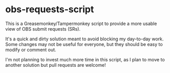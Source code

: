 # obs-requests-script

This is a Greasemonkey/Tampermonkey script to provide a more usable view of OBS submit requests (SRs).

It's a quick and dirty solution meant to avoid blocking my day-to-day work. Some changes may not be useful for everyone, but they should be easy to modify or comment out.

I'm not planning to invest much more time in this script, as I plan to move to another solution  but pull requests are welcome!
